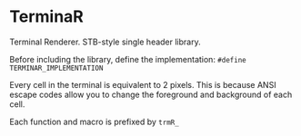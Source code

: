 # TerminaR
Terminal Renderer. STB-style single header library.

Before including the library, define the implementation: ```#define TERMINAR_IMPLEMENTATION```

Every cell in the terminal is equivalent to 2 pixels. This is because ANSI escape codes allow you to change the foreground and background of each cell.

Each function and macro is prefixed by ```trmR_```
